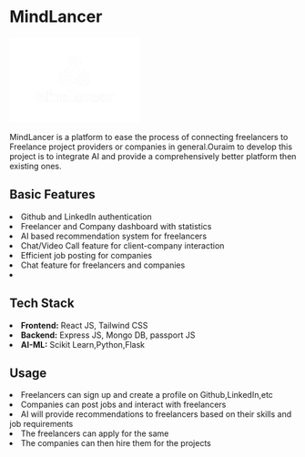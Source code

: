 <h1>MindLancer</h1>
<img src="./Frontend//src/assets/logo.png" style='height: 150px; align-self: left;'></img>
<p>MindLancer is a platform to ease the process of connecting freelancers to Freelance project providers or companies in general.Ouraim to develop this project is to integrate AI and provide a comprehensively better platform then existing ones.</p>


<h2>Basic Features</h2>
<li>Github and LinkedIn authentication</li>
<li>Freelancer and Company dashboard with statistics</li>
<li>AI based recommendation system for freelancers</li>
<li>Chat/Video Call feature for client-company interaction</li>
<li>Efficient job posting for companies </li>
<li>Chat feature for freelancers and companies
<li>

<h2>Tech Stack</h2>
<li><b>Frontend:</b> React JS, Tailwind CSS</li>
<li><b>Backend:</b> Express JS, Mongo DB, passport JS</li>
<li><b>AI-ML:</b> Scikit Learn,Python,Flask</li>


<h2>Usage</h2>
<li>Freelancers can sign up and create a profile on Github,LinkedIn,etc</li>
<li>Companies can post jobs and interact with freelancers</li>
<li>AI will provide recommendations to freelancers based on their skills and job requirements</li>
<li>The freelancers can apply for the same </li>
<li>The companies can then hire them for the projects</li>


